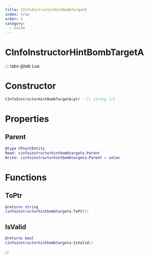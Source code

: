 ```yaml
---
title: CInfoInstructorHintBombTargetA
index: true
order: 2
category:
  - Guide
---
```


# CInfoInstructorHintBombTargetA

::: tabs
@tab Lua
# Constructor
```lua
CInfoInstructorHintBombTargetA(ptr --[[ string ]])
```
# Properties
## Parent 
```lua
@type CPointEntity
Read: cinfoinstructorhintbombtargeta.Parent
Write: cinfoinstructorhintbombtargeta.Parent = value
```
# Functions
## ToPtr
```lua
@returns string
cinfoinstructorhintbombtargeta:ToPtr()
```
## IsValid
```lua
@returns bool
cinfoinstructorhintbombtargeta:IsValid()
```

:::